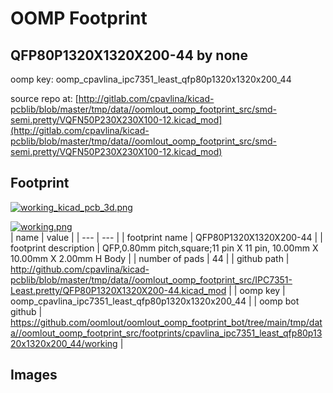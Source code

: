# OOMP Footprint  
## QFP80P1320X1320X200-44  by none  
  
oomp key: oomp_cpavlina_ipc7351_least_qfp80p1320x1320x200_44  
  
source repo at: [http://gitlab.com/cpavlina/kicad-pcblib/blob/master/tmp/data//oomlout_oomp_footprint_src/smd-semi.pretty/VQFN50P230X230X100-12.kicad_mod](http://gitlab.com/cpavlina/kicad-pcblib/blob/master/tmp/data//oomlout_oomp_footprint_src/smd-semi.pretty/VQFN50P230X230X100-12.kicad_mod)  
## Footprint  
  
[![working_kicad_pcb_3d.png](working_kicad_pcb_3d_600.png)](working_kicad_pcb_3d.png)  
  
[![working.png](working_600.png)](working.png)  
| name | value | 
| --- | --- | 
| footprint name | QFP80P1320X1320X200-44 | 
| footprint description | QFP,0.80mm pitch,square;11 pin X 11 pin, 10.00mm X 10.00mm X 2.00mm H Body | 
| number of pads | 44 | 
| github path | http://github.com/cpavlina/kicad-pcblib/blob/master/tmp/data//oomlout_oomp_footprint_src/IPC7351-Least.pretty/QFP80P1320X1320X200-44.kicad_mod | 
| oomp key | oomp_cpavlina_ipc7351_least_qfp80p1320x1320x200_44 | 
| oomp bot github | https://github.com/oomlout/oomlout_oomp_footprint_bot/tree/main/tmp/data//oomlout_oomp_footprint_src/footprints/cpavlina_ipc7351_least_qfp80p1320x1320x200_44/working | 
## Images  
